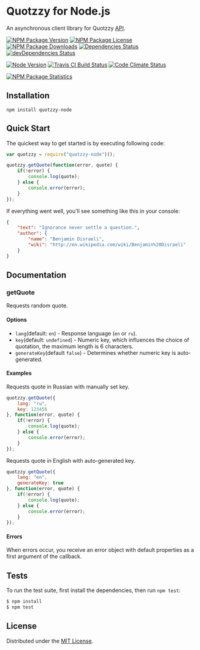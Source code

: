 # Quotzzy for Node.js

An asynchronous client library for Quotzzy [API](http://www.quotzzy.co/api/).

[![NPM Package Version][npm-package-version-badge]][npm-package-url]
[![NPM Package License][npm-package-license-badge]][npm-package-license-url]
[![NPM Package Downloads][npm-package-downloads-badge]][npm-package-url]
[![Dependencies Status][dependencies-status-badge]][dependencies-status-page-url]
[![devDependencies Status][devDependencies-status-badge]][devDependencies-status-page-url]

[![Node Version][node-version-badge]][node-downloads-page-url]
[![Travis CI Build Status][travis-ci-build-status-badge]][travis-ci-build-status-page-url]
[![Code Climate Status][code-climate-status-badge]][code-climate-status-page-url]

[![NPM Package Statistics][npm-package-statistics-badge]][npm-package-url]

## Installation

`npm install quotzzy-node`

## Quick Start

The quickest way to get started is by executing following code:

```javascript
var quotzzy = require("quotzzy-node")();

quotzzy.getQuote(function(error, quote) {
    if(!error) {
        console.log(quote);
    } else {
        console.error(error);
    }
});
```

If everything went well, you'll see something like this in your console:

```json
{
    "text": "Ignorance never settle a question.",
    "author": {
        "name": "Benjamin Disraeli",
        "wiki": "http://en.wikipedia.com/wiki/Benjamin%20Disraeli"
    }
}
```

## Documentation

### getQuote

Requests random quote.

#### Options

- `lang`(default: `en`) - Response language (`en` or `ru`).
- `key`(default: `undefined`) - Numeric key, which influences the choice of quotation, the maximum length is 6 characters.
- `generateKey`(default `false`) - Determines whether numeric key is auto-generated.

#### Examples

Requests quote in Russian with manually set key.

```javascript
quotzzy.getQuote({
    lang: "ru",
    key: 123456
}, function(error, quote) {
    if(!error) {
        console.log(quote);
    } else {
        console.error(error);
    }
});
```

Requests quote in English with auto-generated key.

```javascript
quotzzy.getQuote({
    lang: "en",
    generateKey: true
}, function(error, quote) {
    if(!error) {
        console.log(quote);
    } else {
        console.error(error);
    }
});
```

#### Errors

When errors occur, you receive an error object with default properties as a first argument of the callback.

## Tests

To run the test suite, first install the dependencies, then run `npm test`:

```bash
$ npm install
$ npm test
```

## License

Distributed under the [MIT License](LICENSE).

[npm-package-url]: https://npmjs.org/package/quotzzy-node

[npm-package-version-badge]: https://img.shields.io/npm/v/quotzzy-node.svg?style=flat-square

[npm-package-license-badge]: https://img.shields.io/npm/l/quotzzy-node.svg?style=flat-square
[npm-package-license-url]: http://opensource.org/licenses/MIT

[npm-package-downloads-badge]: https://img.shields.io/npm/dm/quotzzy-node.svg?style=flat-square

[dependencies-status-badge]: https://david-dm.org/AnatoliyGatt/quotzzy-node.svg?style=flat-square
[dependencies-status-page-url]: https://david-dm.org/AnatoliyGatt/quotzzy-node#info=dependencies

[devDependencies-status-badge]: https://david-dm.org/AnatoliyGatt/quotzzy-node/dev-status.svg?style=flat-square
[devDependencies-status-page-url]: https://david-dm.org/AnatoliyGatt/quotzzy-node#info=devDependencies

[node-version-badge]: https://img.shields.io/node/v/quotzzy-node.svg?style=flat-square
[node-downloads-page-url]: https://nodejs.org/download/

[travis-ci-build-status-badge]: https://img.shields.io/travis/AnatoliyGatt/quotzzy-node.svg?style=flat-square
[travis-ci-build-status-page-url]: https://travis-ci.org/AnatoliyGatt/quotzzy-node

[code-climate-status-badge]: https://img.shields.io/codeclimate/github/AnatoliyGatt/quotzzy-node.svg?style=flat-square
[code-climate-status-page-url]: https://codeclimate.com/github/AnatoliyGatt/quotzzy-node

[npm-package-statistics-badge]: https://nodei.co/npm/quotzzy-node.png?downloads=true&downloadRank=true&stars=true